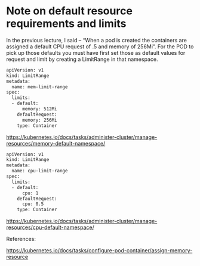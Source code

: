 # Note on default resource requirements and limits

In the previous lecture, I said – “When a pod is created the containers are assigned a default CPU request of .5 and memory of 256Mi”. For the POD to pick up those defaults you must have first set those as default values for request and limit by creating a LimitRange in that namespace.

```bash
apiVersion: v1
kind: LimitRange
metadata:
  name: mem-limit-range
spec:
  limits:
  - default:
      memory: 512Mi
    defaultRequest:
      memory: 256Mi
    type: Container
```

https://kubernetes.io/docs/tasks/administer-cluster/manage-resources/memory-default-namespace/


```bash
apiVersion: v1
kind: LimitRange
metadata:
  name: cpu-limit-range
spec:
  limits:
  - default:
      cpu: 1
    defaultRequest:
      cpu: 0.5
    type: Container
```

https://kubernetes.io/docs/tasks/administer-cluster/manage-resources/cpu-default-namespace/

References:

https://kubernetes.io/docs/tasks/configure-pod-container/assign-memory-resource
